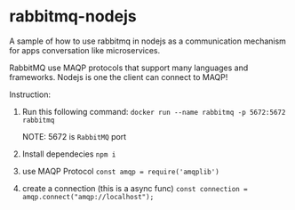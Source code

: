 # rabbitmq-nodejs

A sample of how to use rabbitmq in nodejs as a communication mechanism for apps conversation like microservices.

RabbitMQ use MAQP protocols that support many languages and frameworks.
Nodejs is one the client can connect to MAQP!

Instruction:

1. Run this following command:
   `docker run --name rabbitmq -p 5672:5672 rabbitmq`

    NOTE: 5672 is `RabbitMQ` port

2. Install dependecies
   `npm i`

3. use MAQP Protocol
   `const amqp = require('amqplib')`

4. create a connection (this is a async func)
   `const connection = amqp.connect("amqp://localhost");`
